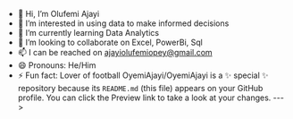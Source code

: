 - 👋 Hi, I’m Olufemi Ajayi
- 👀 I’m interested in using data to make informed decisions
- 🌱 I’m currently learning Data Analytics
- 💞️ I’m looking to collaborate on Excel, PowerBi, Sql
- 📫 I can be reached on ajayiolufemiopey@gmail.com
- 😄 Pronouns: He/Him
- ⚡ Fun fact: Lover of football
OyemiAjayi/OyemiAjayi is a ✨ special ✨ repository because its `README.md` (this file) appears on your GitHub profile.
You can click the Preview link to take a look at your changes.
--->
